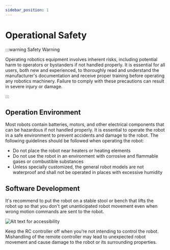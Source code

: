```yaml
---
sidebar_position: 1
---
```


# Operational Safety

:::warning Safety Warning

Operating robotics equipment involves inherent risks, including
potential harm to operators or bystanders if not handled properly. It is
essential for all users, both new and experienced, to thoroughly read
and understand the manufacturer's documentation and receive proper
training before operating any robotics machinery. Failure to comply with
these precautions can result in severe injury or damage.

:::

Operation Environment
---------------------

Most robots contain batteries, motors, and other electrical components
that can be hazardous if not handled properly. It is essential to
operate the robot in a safe environment to prevent accidents and damage
to the robot. The following guidelines should be followed when operating
the robot:

-   Do not place the robot near heaters or heating elements
-   Do not use the robot in an environment with corrosive and flammable
    gases or combustible substances
-   Unless specially customized, the general robot models are not
    waterproof and shall not be operated in places with excessive
    humidity

Software Development
--------------------

It's recommend to put the robot on a stable stool or bench that lifts the
robot up so that you don't get unanticipated robot movement even when
wrong motion commands are sent to the robot.

![Alt text for accessibility](/img/general/robot_on_stool.jpg)

Keep the RC controller off when you're not intending to control the
robot. Mishandling of the remote controller may lead to unexpected robot
movement and cause damage to the robot or its surrounding properties.
